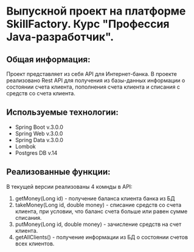 # Выпускной проект на платформе SkillFactory. Курс "Профессия Java-разработчик".

## Общая информация:
Проект представляет из себя API для Интернет-банка.
В проекте реализовано Rest API для получения из базы-данных информации о состоянии
счета клиента, пополнения счета клиента и списания с средств со счета клиента.

## Используемые технологии:
* Spring Boot v.3.0.0
* Spring Web v.3.0.0
* Spring Data v.3.0.0
* Lombok 
* Postgres DB v.14

## Реализованные функции:
В текущей версии реализованы 4 комнды в API:
1. getMoney(Long id) - получение баланса клиента банка из БД
2. takeMoney(Long id, double money) - списание средств со счета клиента, при условии, что баланс счета больше или равен сумме списания.
3. putMoney(Long id, double money) - зачисление средств на счет клиента.
4. getAllClients() - получение информации из БД о состоянии счетов всех клиентов. 
